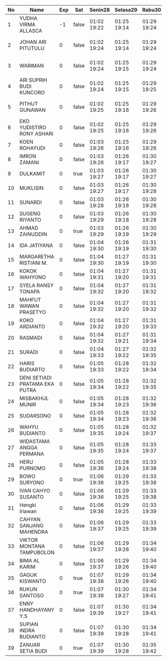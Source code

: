 | No | Name | Exp | Sat | Senin28 | Selasa29 | Rabu30 | Kamis31 |
|-----|-----|-----|-----|-----|-----|-----|-----|
| 1 | YUDHA VIRMA ALLASCA | -1 | false | 01:02 19:22 | 01:25 19:14 | 01:29 19:24 | 01:09 19:15 |
| 2 | JOHAN ARI PITUTULU | 0 | false | 01:02 19:24 | 01:25 19:14 | 01:29 19:24 | error on login func | 03:28 19:15 |
| 3 | WARIMAN | 0 | false | 01:02 19:24 | 01:25 19:15 | 01:29 19:24 | error on login func | 03:28 19:15 |
| 4 | ARI SUPRIH BUDI KUNCORO | 0 | false | 01:02 19:24 | 01:25 19:15 | 01:29 19:25 | error on login func | 03:28 19:16 |
| 5 | PITHUT GUNAWAN | 0 | false | 01:02 19:25 | 01:25 19:16 | 01:29 19:26 | error on login func | 03:28 19:16 |
| 6 | EKO YUDISTIRO RONY ASHARI | 0 | false | 01:02 19:25 | 01:25 19:16 | 01:29 19:26 | 01:17 19:16 |
| 7 | KOEN ROHAYUDI | 0 | false | 01:03 19:26 | 01:25 19:16 | 01:29 19:26 | 01:17 19:17 |
| 8 | IMRON ZAMANI | 0 | false | 01:03 19:26 | 01:26 19:17 | 01:30 19:27 | 01:17 19:18 |
| 9 | DULKAMIT | 0 | true | 01:03 19:27 | 01:26 19:17 | 01:30 19:27 | 01:17 19:18 |
| 10 | MUKLISIN | 0 | false | 01:03 19:27 | 01:26 19:17 | 01:30 19:28 | 01:18 19:18 |
| 11 | SUNARDI | 0 | false | 01:03 19:28 | 01:26 19:18 | 01:30 19:28 | 01:18 19:18 |
| 12 | SUGENG RIYANTO | 0 | false | 01:03 19:29 | 01:26 19:18 | 01:30 19:28 | 01:18 19:19 |
| 13 | AHMAD ZAINUDDIN | 0 | true | 01:03 19:29 | 01:26 19:19 | 01:30 19:29 | 01:18 19:20 |
| 14 | IDA JATIYANA | 0 | false | 01:04 19:30 | 01:26 19:19 | 01:31 19:30 | 01:18 19:20 |
| 15 | MARGARETHA RISTIANI M. | 0 | false | 01:04 19:30 | 01:27 19:19 | 01:31 19:30 | 01:18 19:20 |
| 16 | KOKOK WAHYONO | 0 | false | 01:04 19:31 | 01:27 19:20 | 01:31 19:31 | 01:18 19:21 |
| 17 | SYELA RANSY TONAPA | 0 | false | 01:04 19:32 | 01:27 19:20 | 01:31 19:32 | 01:18 19:21 |
| 18 | MAHFUT WAWAN PRASETYO | 0 | false | 01:04 19:32 | 01:27 19:20 | 01:31 19:32 | 01:19 19:21 |
| 19 | KOKO ARDIANTO | 0 | false | 01:04 19:32 | 01:27 19:20 | 01:31 19:33 | 01:19 19:22 |
| 20 | RASMADI | 0 | false | 01:04 19:32 | 01:27 19:21 | 01:31 19:34 | 01:19 19:22 |
| 21 | SURADI | 0 | false | 01:04 19:33 | 01:27 19:22 | 01:32 19:35 | 01:19 19:22 |
| 22 | HARIS BUDIARTO | 0 | false | 01:05 19:33 | 01:28 19:22 | 01:32 19:34 | 01:19 19:23 |
| 23 | DENI SETIADI PRATAMA EKA PUTRA | 0 | false | 01:05 19:34 | 01:28 19:22 | 01:32 19:35 | 01:19 19:24 |
| 24 | MISBAKHUL MUNIR | 0 | false | 01:05 19:34 | 01:28 19:23 | 01:32 19:36 | 01:20 19:24 |
| 25 | SUDARSONO | 0 | false | 01:05 19:34 | 01:28 19:23 | 01:32 19:36 | 01:20 19:24 |
| 26 | WAHYU BUDIANTO | 0 | false | 01:05 19:35 | 01:28 19:24 | 01:32 19:37 | 01:20 19:25 |
| 27 | WIDASTAMA ANGGA PERMANA | 0 | false | 01:05 19:35 | 01:28 19:24 | 01:33 19:37 | 01:20 19:25 |
| 28 | HERU PURNOMO | 0 | false | 01:05 19:36 | 01:28 19:24 | 01:33 19:38 | 01:20 19:25 |
| 29 | BOWO SURYONO | 0 | true | 01:06 19:36 | 01:29 19:25 | 01:33 19:38 | 01:20 19:26 |
| 30 | IVAN CAHYO SUSANTO | 0 | false | 01:06 19:36 | 01:29 19:25 | 01:33 19:38 | 01:21 19:26 |
| 31 | Hengki Iriawan | 0 | false | 01:06 19:36 | 01:29 19:25 | 01:33 19:39 | 01:21 19:26 |
| 32 | CAHYAN SANJANG MAHENDRA | 0 | false | 01:06 19:37 | 01:29 19:25 | 01:33 19:39 | 01:21 19:26 |
| 33 | VIKTOR MONTANA TAMPUBOLON | 0 | false | 01:06 19:37 | 01:29 19:26 | 01:34 19:40 | 01:21 19:27 |
| 34 | BIMA AL KARIM | 0 | false | 01:06 19:37 | 01:29 19:26 | 01:34 19:40 | 01:21 19:27 |
| 35 | GAGUK KISWANTO | 0 | true | 01:07 19:38 | 01:29 19:26 | 01:34 19:40 | 01:21 19:27 |
| 36 | RUKUN SANTOSO | 0 | true | 01:07 19:38 | 01:30 19:27 | 01:34 19:41 | 01:21 19:27 |
| 37 | ENNY HANDHAYANY Y.S | 0 | false | 01:07 19:39 | 01:30 19:27 | 01:34 19:41 | 01:22 19:28 |
| 38 | SUPIAN INDRA BUDIANTO | 0 | false | 01:07 19:39 | 01:30 19:28 | 01:34 19:41 | 01:22 19:28 |
| 39 | ZANUAR SETIA BUDI | 0 | true | 01:07 19:39 | 01:30 19:28 | 01:35 19:42 | 01:22 19:28 |
